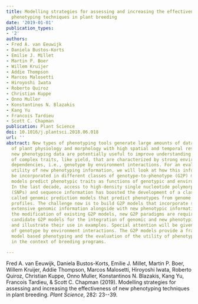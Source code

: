 ```yaml
---
title: Modelling strategies for assessing and increasing the effectiveness of new
  phenotyping techniques in plant breeding
date: '2019-01-01'
publication_types:
- '2'
authors:
- Fred A. van Eeuwijk
- Daniela Bustos-Korts
- Emilie J. Millet
- Martin P. Boer
- Willem Kruijer
- Addie Thompson
- Marcos Malosetti
- Hiroyoshi Iwata
- Roberto Quiroz
- Christian Kuppe
- Onno Muller
- Konstantinos N. Blazakis
- Kang Yu
- Francois Tardieu
- Scott C. Chapman
publication: Plant Science
doi: 10.1016/j.plantsci.2018.06.018
url: ''
abstract: New types of phenotyping tools generate large amounts of data on many aspects
  of plant physiology and morphology with high spatial and temporal resolution. These
  new phenotyping data are potentially useful to improve understanding and prediction
  of complex traits, like yield, that are characterized by strong environmental context
  dependencies, i.e., genotype by environment interactions. For an evaluation of the
  utility of new phenotyping information, we will look at how this information can
  be incorporated in different classes of genotype-to-phenotype (G2P) models. G2P
  models predict phenotypic traits as functions of genotypic and environmental inputs.
  In the last decade, access to high-density single nucleotide polymorphism markers
  (SNPs) and sequence information has boosted the development of a class of G2P models
  called genomic prediction models that predict phenotypes from genome wide marker
  profiles. The challenge now is to build G2P models that incorporate simultaneously
  extensive genomic information alongside with new phenotypic information. Beyond
  the modification of existing G2P models, new G2P paradigms are required. We present
  candidate G2P models for the integration of genomic and new phenotyping information
  and illustrate their use in examples. Special attention will be given to the modelling
  of genotype by environment interactions. The G2P models provide a framework for
  model based phenotyping and the evaluation of the utility of phenotyping information
  in the context of breeding programs.

---
```


Fred A. van Eeuwijk, Daniela Bustos-Korts, Emilie J. Millet, Martin P. Boer, Willem Kruijer, Addie Thompson, Marcos Malosetti, Hiroyoshi Iwata, Roberto Quiroz, Christian Kuppe, Onno Muller, Konstantinos N. Blazakis, Kang Yu, Francois Tardieu, & Scott C. Chapman (2019). Modelling strategies for assessing and increasing the effectiveness of new phenotyping techniques in plant breeding. *Plant Science*, 282: 23--39.

